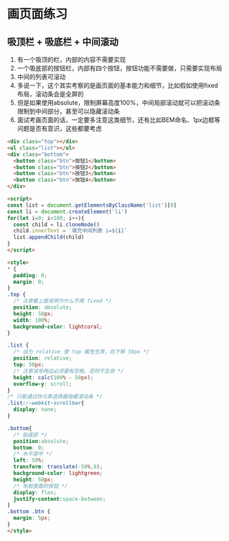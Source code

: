 # 画页面练习

## 吸顶栏 + 吸底栏 + 中间滚动

1. 有一个吸顶的栏，内部的内容不需要实现
2. 一个吸底部的按钮栏，内部有四个按钮，按钮功能不需要做，只需要实现布局
3. 中间的列表可滚动
4. 多说一下，这个其实考察的是画页面的基本能力和细节，比如假如使用fixed布局，滚动条会是全屏的
5. 但是如果使用absolute，限制屏幕高度100%，中间局部滚动就可以把滚动条限制到中间部分，甚至可以隐藏滚动条
6. 面试考画页面的话，一定要多注意这类细节，还有比如BEM命名、1px边框等问题是否有意识，这些都要考虑

```html
<div class="top"></div>
<ul class="list"></ul>
<div class="bottom">
  <button class="btn">按钮1</button>
  <button class="btn">按钮2</button>
  <button class="btn">按钮3</button>
  <button class="btn">按钮4</button>
</div>

<script>
const list = document.getElementsByClassName('list')[0]
const li = document.createElement('li')
for(let i=0; i<100; i++){
  const child = li.cloneNode()
  child.innerText = `填充中间列表 i=${i}`
  list.appendChild(child)
}
</script>

<style>
* {
  padding: 0;
  margin: 0;
}
.top {
  /* 注意看上面说明为什么不用 fixed */
  position: absolute;
  height: 50px;
  width: 100%;
  background-color: lightcoral;
}

.list {
  /* 设为 relative 使 top 属性生效，向下移 50px */
  position: relative;
  top: 50px;
  /* 注意减号两边必须要有空格，否则不生效 */
  height: calc(100% - 50px);
  overflow-y: scroll;
}
/* 只能通过伪元素选择器隐藏滚动条 */
.list::-webkit-scrollbar{
  display: none;
}

.bottom{
  /* 贴底部 */
  position:absolute;
  bottom: 0;
  /* 水平居中 */
  left: 50%;
  transform: translate(-50%,0);
  background-color: lightgreen;
  height: 50px;
  /* 布局里面的按钮 */
  display: flex;
  justify-content:space-between;
}
.bottom .btn {
  margin: 5px;
}
</style>
```